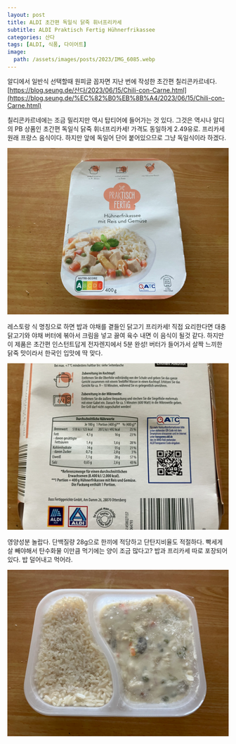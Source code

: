 ```yaml
---
layout: post
title: ALDI 초간편 독일식 닭죽 휘너프리카세
subtitle: ALDI Praktisch Fertig Hühnerfrikassee
categories: 산다
tags: [ALDI, 식품, 다이어트]
image:
  path: /assets/images/posts/2023/IMG_6085.webp
---
```


알디에서 일반식 선택할때 원피글 꼽자면 지난 번에 작성한 초간편 칠리콘카르네다. \
[https://blog.seung.de/산다/2023/06/15/Chili-con-Carne.html](https://blog.seung.de/%EC%82%B0%EB%8B%A4/2023/06/15/Chili-con-Carne.html) 

칠리콘카르네에는 조금 밀리지만 역시 탑티어에 들어가는 것 있다. 그것은 역시나 알디의 PB 상품인 초간편 독일식 닭죽 휘너프리카세! 가격도 동일하게 2.49유로. 프리카세 원래 프랑스 음식이다. 하지만 앞에 독일어 단어 붙어있으므로 그냥 독일식이라 하겠다.

![](/assets/images/posts/2023/IMG_6085.webp)

레스토랑 식 명칭으로 하면 밥과 야채를 곁들인 닭고기 프리카세! 직접 요리한다면 대충 닭고기와 야채 버터에 볶아서 크림을 넣고 끓여 육수 내면 이 음식이 될것 같다. 하지만 이 제품은 초간편 인스턴트답게 전자렌지에서 5분 완성! 버터가 들어가서 살짝 느끼한 닭죽 맛이라서 한국인 입맛에 딱 맞다.

![](/assets/images/posts/2023/IMG_6086.webp)

영양성분 놀랍다. 단백질량 28g으로 한끼에 적당하고 단탄지비율도 적절하다. 빡세게 살 빼야해서 탄수화물 이만큼 먹기에는 양이 조금 많다고? 밥과 프리카세 따로 포장되어 있다. 밥 덜어내고 먹어라. 

![](/assets/images/posts/2023/IMG_6087.webp)


